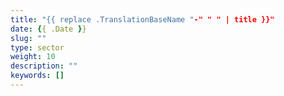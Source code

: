 ```yaml
---
title: "{{ replace .TranslationBaseName "-" " " | title }}"
date: {{ .Date }}
slug: ""
type: sector
weight: 10
description: ""
keywords: []
---
```

